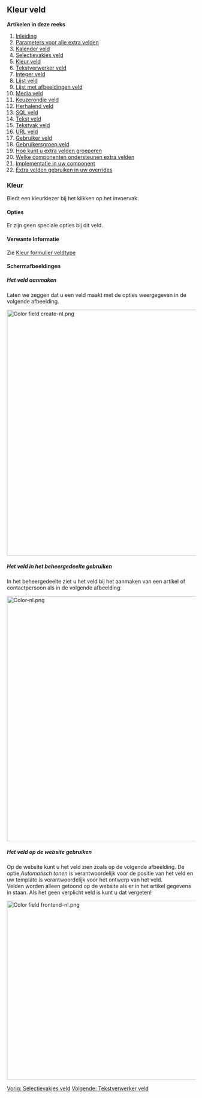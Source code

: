 <!-- Filename: J3.x:Adding_custom_fields/Color_Field / Display title: Toevoegen extra velden/Kleur veld -->

## Kleur veld

**Artikelen in deze reeks**

1.  [Inleiding](https://docs.joomla.org/J3.x:Adding_custom_fields "Special:MyLanguage/J3.x:Adding custom fields")
2.  [Parameters voor alle extra
    velden](https://docs.joomla.org/J3.x:Adding_custom_fields/Parameters_for_all_Custom_Fields "Special:MyLanguage/J3.x:Adding custom fields/Parameters for all Custom Fields")
3.  [Kalender
    veld](https://docs.joomla.org/J3.x:Adding_custom_fields/Calendar_Field "Special:MyLanguage/J3.x:Adding custom fields/Calendar Field")
4.  [Selectievakjes
    veld](https://docs.joomla.org/J3.x:Adding_custom_fields/Checkboxes_Field "Special:MyLanguage/J3.x:Adding custom fields/Checkboxes Field")
5.  [Kleur
    veld](https://docs.joomla.org/J3.x:Adding_custom_fields/Color_Field "Special:MyLanguage/J3.x:Adding custom fields/Color Field")
6.  [Tekstverwerker
    veld](https://docs.joomla.org/J3.x:Adding_custom_fields/Editor_Field "Special:MyLanguage/J3.x:Adding custom fields/Editor Field")
7.  [Integer
    veld](https://docs.joomla.org/J3.x:Adding_custom_fields/Integer_Field "Special:MyLanguage/J3.x:Adding custom fields/Integer Field")
8.  [Lijst
    veld](https://docs.joomla.org/J3.x:Adding_custom_fields/List_Field "Special:MyLanguage/J3.x:Adding custom fields/List Field")
9.  [Lijst met afbeeldingen
    veld](https://docs.joomla.org/J3.x:Adding_custom_fields/ListOfImages_Field "Special:MyLanguage/J3.x:Adding custom fields/ListOfImages Field")
10. [Media
    veld](https://docs.joomla.org/J3.x:Adding_custom_fields/Media_Field "Special:MyLanguage/J3.x:Adding custom fields/Media Field")
11. [Keuzerondje
    veld](https://docs.joomla.org/J3.x:Adding_custom_fields/Radio_Field "Special:MyLanguage/J3.x:Adding custom fields/Radio Field")
12. [Herhalend
    veld](https://docs.joomla.org/J3.x:Adding_custom_fields/Repeatable_Field "Special:MyLanguage/J3.x:Adding custom fields/Repeatable Field")
13. [SQL
    veld](https://docs.joomla.org/J3.x:Adding_custom_fieldshttps://docs.joomla.org/J3.x:Adding%20custom%20fields/Sql%20Field)
14. [Tekst
    veld](https://docs.joomla.org/J3.x:Adding_custom_fields/Text_Field "Special:MyLanguage/J3.x:Adding custom fields/Text Field")
15. [Tekstvak
    veld](https://docs.joomla.org/J3.x:Adding_custom_fields/Textarea_Field "Special:MyLanguage/J3.x:Adding custom fields/Textarea Field")
16. [URL
    veld](https://docs.joomla.org/J3.x:Adding_custom_fields/Url_Field "Special:MyLanguage/J3.x:Adding custom fields/Url Field")
17. [Gebruiker
    veld](https://docs.joomla.org/J3.x:Adding_custom_fields/User_Field "Special:MyLanguage/J3.x:Adding custom fields/User Field")
18. [Gebruikersgroep
    veld](https://docs.joomla.org/J3.x:Adding_custom_fields/Usergroup_Field "Special:MyLanguage/J3.x:Adding custom fields/Usergroup Field")
19. [Hoe kunt u extra velden
    groeperen](https://docs.joomla.org/J3.x:Adding_custom_fields/How%CC%9E_can_you_group_custom_fields "Special:MyLanguage/J3.x:Adding custom fields/How̞ can you group custom fields")
20. [Welke componenten ondersteunen extra
    velden](https://docs.joomla.org/J3.x:Adding_custom_fields/What_components_are_supporting_custom_fields "Special:MyLanguage/J3.x:Adding custom fields/What components are supporting custom fields")
21. [Implementatie in uw
    component](https://docs.joomla.org/J3.x:Adding_custom_fields/Implement_into_your_component "Special:MyLanguage/J3.x:Adding custom fields/Implement into your component")
22. [Extra velden gebruiken in uw
    overrides](https://docs.joomla.org/J3.x:Adding_custom_fields/Overrides "Special:MyLanguage/J3.x:Adding custom fields/Overrides")

### Kleur

Biedt een kleurkiezer bij het klikken op het invoervak.

#### Opties

Er zijn geen speciale opties bij dit veld.

#### Verwante Informatie

Zie [Kleur formulier
veldtype](https://docs.joomla.org/Color_form_field_type "Special:MyLanguage/Color form field type")

#### Schermafbeeldingen

##### Het veld aanmaken

Laten we zeggen dat u een veld maakt met de opties weergegeven in de
volgende afbeelding.

<img
src="https://docs.joomla.org/images/thumb/d/d2/Color_field_create-nl.png/800px-Color_field_create-nl.png"
decoding="async"
srcset="https://docs.joomla.org/images/d/d2/Color_field_create-nl.png 1.5x"
data-file-width="1152" data-file-height="945" width="800" height="656"
alt="Color field create-nl.png" />

##### Het veld in het beheergedeelte gebruiken

In het beheergedeelte ziet u het veld bij het aanmaken van een artikel
of contactpersoon als in de volgende afbeeldingː

<img
src="https://docs.joomla.org/images/thumb/4/42/Color-nl.png/800px-Color-nl.png"
decoding="async"
srcset="https://docs.joomla.org/images/4/42/Color-nl.png 1.5x"
data-file-width="1157" data-file-height="946" width="800" height="654"
alt="Color-nl.png" />

##### Het veld op de website gebruiken

Op de website kunt u het veld zien zoals op de volgende afbeelding. De
optie *Automatisch tonen* is verantwoordelijk voor de positie van het
veld en uw template is verantwoordelijk voor het ontwerp van het veld.  
Velden worden alleen getoond op de website als er in het artikel
gegevens in staan. Als het geen verplicht veld is kunt u dat vergetenǃ

<img
src="https://docs.joomla.org/images/thumb/b/b3/Color_field_frontend-nl.png/800px-Color_field_frontend-nl.png"
decoding="async"
srcset="https://docs.joomla.org/images/b/b3/Color_field_frontend-nl.png 1.5x"
data-file-width="1077" data-file-height="643" width="800" height="478"
alt="Color field frontend-nl.png" />

<a
href="https://docs.joomla.org/J3.x:Adding_custom_fields/Checkboxes_Field"
id="content-button" class="button expand success">Vorig: Selectievakjes
veld</a>
<a href="https://docs.joomla.org/J3.x:Adding_custom_fields/Editor_Field"
id="content-button" class="button expand">Volgende: Tekstverwerker
veld</a>
